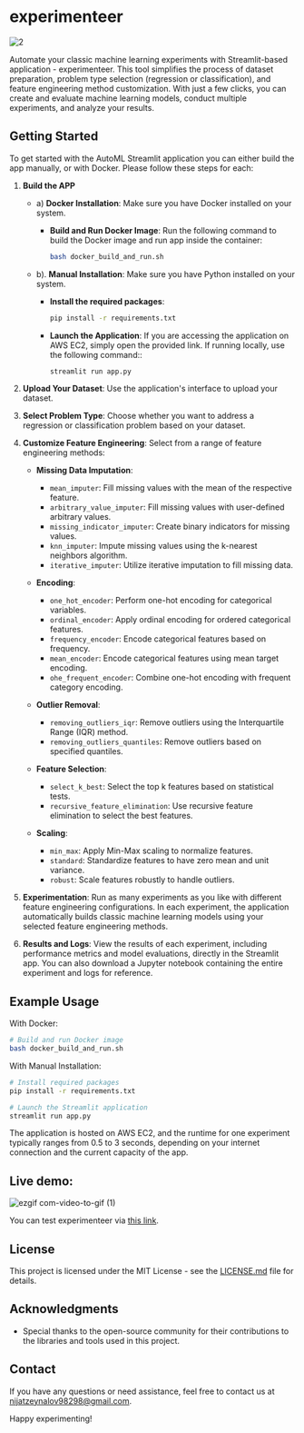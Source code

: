 # experimenteer

![2](https://github.com/NijatZeynalov/experimenteer/assets/31247506/32bd1480-4724-4690-a0f3-0869468f4bc9)




Automate your classic machine learning experiments with Streamlit-based application - experimenteer. This tool simplifies the process of dataset preparation, problem type selection (regression or classification), and feature engineering method customization. With just a few clicks, you can create and evaluate machine learning models, conduct multiple experiments, and analyze your results.

## Getting Started

To get started with the AutoML Streamlit application you can either build the app manually, or with Docker. Please follow these steps for each:

1. **Build the APP**
 
     * a) **Docker Installation**: Make sure you have Docker installed on your system.

        * **Build and Run Docker Image**: Run the following command to build the Docker image and run app inside the container:

          ```bash
          bash docker_build_and_run.sh
          ```

      * b). **Manual Installation**: Make sure you have Python installed on your system.

          - **Install the required packages**:

            ```bash
            pip install -r requirements.txt
            ```

          - **Launch the Application**: If you are accessing the application on AWS EC2, simply open the provided link. If running locally, use the following command::

            ```bash
            streamlit run app.py
            ```

3. **Upload Your Dataset**: Use the application's interface to upload your dataset.

4. **Select Problem Type**: Choose whether you want to address a regression or classification problem based on your dataset.

5. **Customize Feature Engineering**: Select from a range of feature engineering methods:

   - **Missing Data Imputation**:
     - `mean_imputer`: Fill missing values with the mean of the respective feature.
     - `arbitrary_value_imputer`: Fill missing values with user-defined arbitrary values.
     - `missing_indicator_imputer`: Create binary indicators for missing values.
     - `knn_imputer`: Impute missing values using the k-nearest neighbors algorithm.
     - `iterative_imputer`: Utilize iterative imputation to fill missing data.

   - **Encoding**:
     - `one_hot_encoder`: Perform one-hot encoding for categorical variables.
     - `ordinal_encoder`: Apply ordinal encoding for ordered categorical features.
     - `frequency_encoder`: Encode categorical features based on frequency.
     - `mean_encoder`: Encode categorical features using mean target encoding.
     - `ohe_frequent_encoder`: Combine one-hot encoding with frequent category encoding.

   - **Outlier Removal**:
     - `removing_outliers_iqr`: Remove outliers using the Interquartile Range (IQR) method.
     - `removing_outliers_quantiles`: Remove outliers based on specified quantiles.

   - **Feature Selection**:
     - `select_k_best`: Select the top k features based on statistical tests.
     - `recursive_feature_elimination`: Use recursive feature elimination to select the best features.

   - **Scaling**:
     - `min_max`: Apply Min-Max scaling to normalize features.
     - `standard`: Standardize features to have zero mean and unit variance.
     - `robust`: Scale features robustly to handle outliers.

6. **Experimentation**: Run as many experiments as you like with different feature engineering configurations. In each experiment, the application automatically builds classic machine learning models using your selected feature engineering methods.

7. **Results and Logs**: View the results of each experiment, including performance metrics and model evaluations, directly in the Streamlit app. You can also download a Jupyter notebook containing the entire experiment and logs for reference.

## Example Usage
With Docker:
```bash
# Build and run Docker image
bash docker_build_and_run.sh
```
With Manual Installation:
```bash
# Install required packages
pip install -r requirements.txt

# Launch the Streamlit application
streamlit run app.py
```
The application is hosted on AWS EC2, and the runtime for one experiment typically ranges from 0.5 to 3 seconds, depending on your internet connection and the current capacity of the app.

## Live demo:

![ezgif com-video-to-gif (1)](https://github.com/NijatZeynalov/experimenteer/assets/31247506/f1c3745d-9499-4c11-85ff-aadf8de80592)


You can test experimenteer via [this link](http://44.204.1.251:8501/).

## License

This project is licensed under the MIT License - see the [LICENSE.md](LICENSE.md) file for details.

## Acknowledgments

- Special thanks to the open-source community for their contributions to the libraries and tools used in this project.

## Contact

If you have any questions or need assistance, feel free to contact us at [nijatzeynalov98298@gmail.com](mailto:nijatzeynalov98298@gmail.com).

Happy experimenting!


